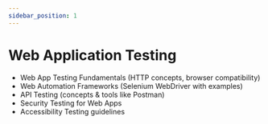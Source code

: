 ```yaml
---
sidebar_position: 1
---
```


# Web Application Testing
- Web App Testing Fundamentals (HTTP concepts, browser compatibility)
- Web Automation Frameworks (Selenium WebDriver with examples)
- API Testing (concepts & tools like Postman)
- Security Testing for Web Apps
- Accessibility Testing guidelines